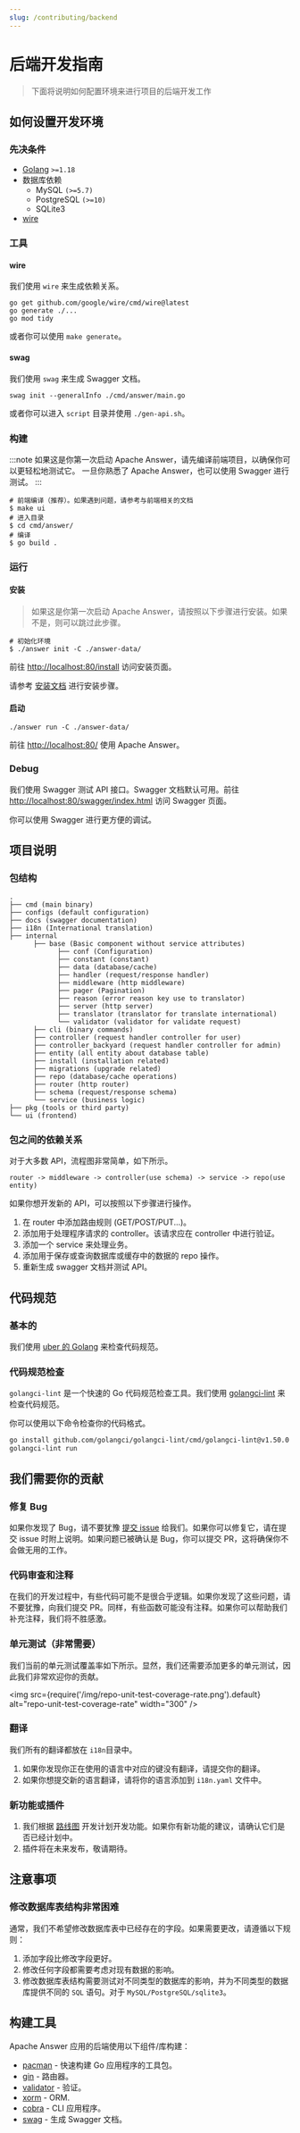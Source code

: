 ```yaml
---
slug: /contributing/backend
---
```


# 后端开发指南
>
> 下面将说明如何配置环境来进行项目的后端开发工作

## 如何设置开发环境

### 先决条件

- [Golang](https://go.dev/) `>=1.18`
- 数据库依赖
  - MySQL `(>=5.7)`
  - PostgreSQL `(>=10)`
  - SQLite3
- [wire](https://github.com/google/wire)

### 工具

#### wire

我们使用 `wire` 来生成依赖关系。

```shell
go get github.com/google/wire/cmd/wire@latest
go generate ./...
go mod tidy
```

或者你可以使用 `make generate`。

#### swag

我们使用 `swag` 来生成 Swagger 文档。

```shell
swag init --generalInfo ./cmd/answer/main.go
```

或者你可以进入 `script` 目录并使用 `./gen-api.sh`。

### 构建

:::note
如果这是你第一次启动 Apache Answer，请先编译前端项目，以确保你可以更轻松地测试它。
一旦你熟悉了 Apache Answer，也可以使用 Swagger 进行测试。
:::

```shell
# 前端编译（推荐）。如果遇到问题，请参考与前端相关的文档
$ make ui
# 进入目录
$ cd cmd/answer/
# 编译
$ go build .
```

### 运行

#### 安装
>
> 如果这是你第一次启动 Apache Answer，请按照以下步骤进行安装。如果不是，则可以跳过此步骤。

```shell
# 初始化环境
$ ./answer init -C ./answer-data/
```

前往 <http://localhost:80/install> 访问安装页面。

请参考 [安装文档](/docs/installation) 进行安装步骤。

#### 启动

```shell
./answer run -C ./answer-data/
```

前往 <http://localhost:80/> 使用 Apache Answer。

### Debug

我们使用 Swagger 测试 API 接口。Swagger 文档默认可用。前往 [http://localhost:80/swagger/index.html](http://127.0.0.1:8080/swagger/index.html) 访问 Swagger 页面。

你可以使用 Swagger 进行更方便的调试。

## 项目说明

### 包结构

```
.
├── cmd (main binary)
├── configs (default configuration)
├── docs (swagger documentation)
├── i18n (International translation)
├── internal
      ├── base (Basic component without service attributes)
            ├── conf (Configuration)
            ├── constant (constant)
            ├── data (database/cache)
            ├── handler (request/response handler)
            ├── middleware (http middleware)
            ├── pager (Pagination)
            ├── reason (error reason key use to translator)
            ├── server (http server)
            ├── translator (translator for translate international)
            └── validator (validator for validate request)
      ├── cli (binary commands)
      ├── controller (request handler controller for user)
      ├── controller_backyard (request handler controller for admin)
      ├── entity (all entity about database table)
      ├── install (installation related)
      ├── migrations (upgrade related)
      ├── repo (database/cache operations)
      ├── router (http router)
      ├── schema (request/response schema)
      └── service (business logic)
├── pkg (tools or third party)
└── ui (frontend)
```

### 包之间的依赖关系

对于大多数 API，流程图非常简单，如下所示。

```
router -> middleware -> controller(use schema) -> service -> repo(use entity)
```

如果你想开发新的 API，可以按照以下步骤进行操作。

1. 在 router 中添加路由规则 (GET/POST/PUT...)。
2. 添加用于处理程序请求的 controller。该请求应在 controller 中进行验证。
3. 添加一个 service 来处理业务。
4. 添加用于保存或查询数据库或缓存中的数据的 repo 操作。
5. 重新生成 swagger 文档并测试 API。

## 代码规范

### 基本的

我们使用 [uber 的 Golang](https://github.com/uber-go/guide) 来检查代码规范。

### 代码规范检查

`golangci-lint` 是一个快速的 Go 代码规范检查工具。我们使用 [golangci-lint](https://github.com/golangci/golangci-lint) 来检查代码规范。

你可以使用以下命令检查你的代码格式。

```bash
go install github.com/golangci/golangci-lint/cmd/golangci-lint@v1.50.0
golangci-lint run
```

## 我们需要你的贡献

### 修复 Bug

如果你发现了 Bug，请不要犹豫 [提交 issue](https://github.com/apache/incubator-answer/issues)  给我们。如果你可以修复它，请在提交 issue 时附上说明。如果问题已被确认是 Bug，你可以提交 PR，这将确保你不会做无用的工作。

### 代码审查和注释

在我们的开发过程中，有些代码可能不是很合乎逻辑。如果你发现了这些问题，请不要犹豫，向我们提交 PR。同样，有些函数可能没有注释。如果你可以帮助我们补充注释，我们将不胜感激。

### 单元测试（非常需要）

我们当前的单元测试覆盖率如下所示。显然，我们还需要添加更多的单元测试，因此我们非常欢迎你的贡献。

<img
src={require('/img/repo-unit-test-coverage-rate.png').default}
alt="repo-unit-test-coverage-rate"
width="300"
/>

### 翻译

我们所有的翻译都放在 `i18n`目录中。

1. 如果你发现你正在使用的语言中对应的键没有翻译，请提交你的翻译。
2. 如果你想提交新的语言翻译，请将你的语言添加到 `i18n.yaml` 文件中。

### 新功能或插件

1. 我们根据 [路线图](https://github.com/apache/incubator-answer/projects) 开发计划开发功能。如果你有新功能的建议，请确认它们是否已经计划中。
2. 插件将在未来发布，敬请期待。

## 注意事项

### 修改数据库表结构非常困难

通常，我们不希望修改数据库表中已经存在的字段。如果需要更改，请遵循以下规则：

1. 添加字段比修改字段更好。
2. 修改任何字段都需要考虑对现有数据的影响。
3. 修改数据库表结构需要测试对不同类型的数据库的影响，并为不同类型的数据库提供不同的 `SQL` 语句。对于 `MySQL/PostgreSQL/sqlite3`。

## 构建工具

Apache Answer 应用的后端使用以下组件/库构建：

- [pacman](https://github.com/segmentfault/pacman) - 快速构建 Go 应用程序的工具包。
- [gin](https://github.com/gin-gonic/gin/) - 路由器。
- [validator](https://github.com/go-playground/validator/) - 验证。
- [xorm](https://xorm.io/) - ORM.
- [cobra](https://github.com/spf13/cobra) - CLI 应用程序。
- [swag](https://github.com/swaggo/swag) -  生成 Swagger 文档。
